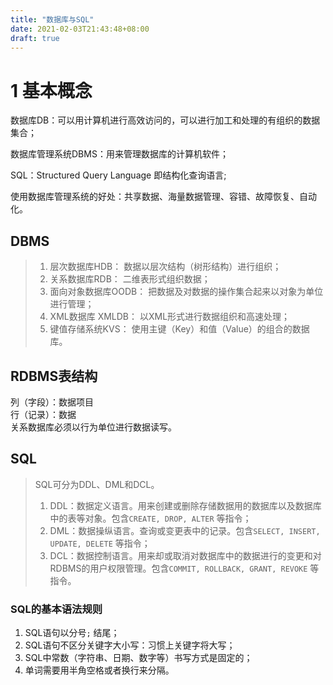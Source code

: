 ```yaml
---
title: "数据库与SQL"
date: 2021-02-03T21:43:48+08:00
draft: true
---
```


# 1 基本概念
数据库DB：可以用计算机进行高效访问的，可以进行加工和处理的有组织的数据集合；

数据库管理系统DBMS：用来管理数据库的计算机软件；

SQL：Structured Query Language 即结构化查询语言;

使用数据库管理系统的好处：共享数据、海量数据管理、容错、故障恢复、自动化。

## DBMS
> 1. 层次数据库HDB： 数据以层次结构（树形结构）进行组织；
> 2. 关系数据库RDB： 二维表形式组织数据；
> 3. 面向对象数据库OODB： 把数据及对数据的操作集合起来以对象为单位进行管理；
> 4. XML数据库 XMLDB： 以XML形式进行数据组织和高速处理；
> 5. 键值存储系统KVS： 使用主键（Key）和值（Value）的组合的数据库。

## RDBMS表结构
列（字段）：数据项目    
行（记录）：数据    
关系数据库必须以行为单位进行数据读写。  

## SQL
> SQL可分为DDL、DML和DCL。
> 1. DDL：数据定义语言。用来创建或删除存储数据用的数据库以及数据库中的表等对象。包含`CREATE, DROP, ALTER` 等指令；
> 2. DML：数据操纵语言。查询或变更表中的记录。包含`SELECT, INSERT, UPDATE, DELETE` 等指令；
> 3. DCL：数据控制语言。用来却或取消对数据库中的数据进行的变更和对RDBMS的用户权限管理。包含`COMMIT, ROLLBACK, GRANT, REVOKE` 等指令。

### SQL的基本语法规则
1. SQL语句以分号`;` 结尾；
2. SQL语句不区分关键字大小写：习惯上关键字将大写；
3. SQL中常数（字符串、日期、数字等）书写方式是固定的；
4. 单词需要用半角空格或者换行来分隔。
